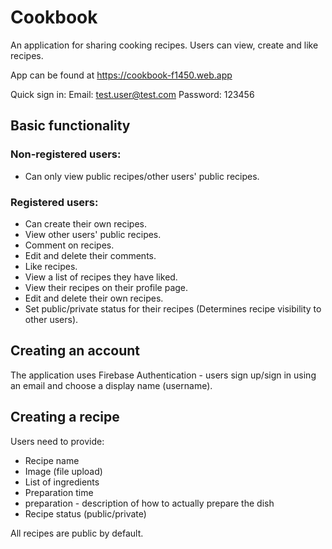 # Cookbook

An application for sharing cooking recipes. Users can view, create and like recipes.

App can be found at <https://cookbook-f1450.web.app>

Quick sign in:
Email: test.user@test.com
Password: 123456

## Basic functionality

### Non-registered users:
- Can only view public recipes/other users' public recipes.

### Registered users:
- Can create their own recipes.
- View other users' public recipes.
- Comment on recipes.
- Edit and delete their comments.
- Like recipes.
- View a list of recipes they have liked.
- View their recipes on their profile page.
- Edit and delete their own recipes.
- Set public/private status for their recipes (Determines recipe visibility to other users).

## Creating an account
The application uses Firebase Authentication - users sign up/sign in using an email and choose a display name (username).

## Creating a recipe
Users need to provide:
- Recipe name
- Image (file upload)
- List of ingredients
- Preparation time
- preparation - description of how to actually prepare the dish
- Recipe status (public/private)

All recipes are public by default.
